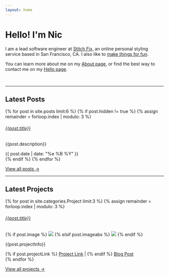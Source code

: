 ```yaml
---
layout: home
---
```


# Hello! I'm Nic

I am a lead software engineer at [Stitch Fix](https://stitchfix.com), an online personal styling service based in San Francisco, CA. I also like to [make things for fun](/projects).

You can learn more about me on my [About page](/about), or find the best way to contact me on my [Hello page](/hello).

&nbsp;

---

## Latest Posts

<div class="row">
  {% for post in site.posts limit:6 %}
    {% if post.hidden != true %}
      {% assign remainder = forloop.index | modulo: 3 %}
      <div class="col-lg-4 col-md-6 col-sm-12 d-flex align-items-stretch">
        <div class="card w-100">
          <h6><a class="title" href="{{ site.baseurl }}{{ post.url }}">{{post.title}}</a></h6>
          <p>{{post.description}}</p>
          <span class="post-date text-end mt-auto">{{ post.date | date: "%e %B %Y" }}</span>
        </div>
      </div>
    {% endif %}
  {% endfor %}
</div>
<div class="w-100 mb-5">
  <p class="text-center"><a href="{{ site.baseurl }}/blog/">View all posts →</a></p>
</div>

---

## Latest Projects

<div class="row">
  {% for post in site.categories.Project limit:3 %}
    {% assign remainder = forloop.index | modulo: 3 %}
    <div class="col-lg-4 col-md-6 col-sm-12 d-flex align-items-stretch">
      <div class="card w-100">
        <h6><a href="{{ site.baseurl }}{{ post.url }}">{{post.title}}</a></h6>
        {% if post.image %}
          <img src="{{ site.baseurl}}/assets/images/{{ post.image }}" />
        {% elsif post.imageabs %}
          <img src="{{ post.imageabs }}" />
        {% endif %}
        <p>{{post.projectInfo}}</p>
        <div class="mt-auto text-end">
          {% if post.projectLink %}
            <a href="{{ post.projectLink }}">Project Link</a> | 
          {% endif %}
          <a href = "{{ post.url }}">Blog Post</a>
        </div>
      </div>
    </div>
  {% endfor %}
</div>
<div class="w-100 mb-5">
  <p class="text-center"><a href="{{ site.baseurl }}/projects">View all projects →</a></p>
</div>
